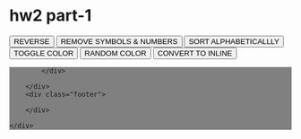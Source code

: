 # hw2 part-1

<!DOCTYPE html>
<html>

<head>
    <title>Page Title</title>



</head>

<body>
    <div class="root-container">
        <div class="header">
            <button id="reverse"> 
                REVERSE
            </button>
            <button id="remove-symbols-numbers"> 
                REMOVE SYMBOLS & NUMBERS
            </button>
            <button id="sort-alphabetically"> 
                SORT ALPHABETICALLLY
            </button>
            <button id="color"> 
                TOGGLE COLOR
            </button>
            <button id="random"> 
                RANDOM COLOR
            </button>
            <button id="convert">
                CONVERT TO INLINE
            </button>
        </div>
        <div class="main">
            <div class="startups-container">

            </div>

        </div>
        <div class="footer">

        </div>

    </div>
</body>

</html>

<style>
    .root-container {
        position: relative;
    }

    .root-container .header {
        position: relative;
    }

    .root-container .main {
        position: relative;
    }

    .root-container .footer {
        position: relative;
    }

    .startups-container {
        background-color: gray;
    }

    .red {
        background-image: red;
    }

    .blue {
        background-image: blue;
    }

    .gold {
        background-image: gold;
    }
</style>

<script>
    var colors = ['red', 'blue', 'gold'];
    var chicagoStartupsHTML = [];
    var chicagoStartups = [
        '  Interior   Define  ',
        'Classkick',
        'teaBOT  .$',
        'Pritzker Group Venture Capital',
        'Teln!yx !!',
        'ShipBob ~~$$$',
        'Hologram',
        'Tovala    ',
        '    MANOR',
        'ShuttleCloud 999987',
        'gtrot @@@@@',
        'DealsGoRound ****',
        ' Groovebug',
        'Stage$$$Bloc',
        'Shiftgig',
        'ParkWhiz'
    ];
    

    //HOMEWORK 2 PROBLEMS START
    // 1.CREATE A FUNCTION THAT REVERSES THE LIST OF STARTUPS ON CLICK OF THE REVERSE BUTTON



document.getElementById('reverse').addEventListener('click', function () {

chicagoStartups.reverse();
var list = chicagoStartups;

for (var item in list) {
//create new div and add some value
    var newDiv = document.createElement('div');
    newDiv.id = list[item]; 
    newDiv.className = "list";
    newDiv.innerHTML = list[item];
//add var elements
    document.body.appendChild(newDiv);
	
}
	
});




    // 2.CREATE A FUNCTION THAT REMOVES ALL SYMBOLS AND NUMBERS FROM COMPANY NAMES ON CLICK OF REMOVE SYMBOLS & NUMBERS BUTTON 
    //   Stage$$$Bloc => StageBloc


document.getElementById('remove-symbols-numbers').addEventListener('click', function () {


chicagoStartups = chicagoStartups.toString();
var onlyLetter = chicagoStartups.replace (/[^A-Za-z,' ']+/g, '');

var list = [onlyLetter];

for (var item in list) {
//create new div and add some value
    var newDiv = document.createElement('div');
    newDiv.id = list[item]; 
    newDiv.className = "list";
    newDiv.innerHTML = list[item];
//add var elements
    document.body.appendChild(newDiv);
	
}
	
});








    // 3.CREATE A FUNCTION THAT SORTS STARTUPS IN ALPHABETICAL ORDER ON CLICK OF THE SORT BUTTON



document.getElementById('sort-alphabetically').addEventListener('click', function () {

chicagoStartups.map(function(s) {return String.prototype.trim.apply(s); });

var list = chicagoStartups.sort();


for (var item in list) {
//create new div and add some value
    var newDiv = document.createElement('div');
    newDiv.id = list[item]; 
    newDiv.className = "list";
    newDiv.innerHTML = list[item];
//add var elements
    document.body.appendChild(newDiv);
	
}
	
});







    // 4.CREATE A FUNCTION THAT TOGGLES THE BACKGROUND COLOR UPON CLICK OF THE TOGGLE COLOR BUTTON


document.getElementById('color').addEventListener('click', function () {


document.body.style.backgroundColor='yellow';

	
	
});



    // 5.CREATE A FUNCTION THAT RANDOMLY SELECTS A COLOR CLASS AND APPLIES IT TO EACH COMPANY NAME WHEN THE COLOR BUTTON IS CLICKED




    // 6.CREATE A FUNCTION THAT DISPLAYS STARTS AS INLINE ELEMENTS ON CLICK OF CONVERT TO INLINE BUTTON

document.getElementById('convert').addEventListener('click', function () {



chicagoStartups =chicagoStartups.toString();
var list = [chicagoStartups];

for (var item in list) {
//create new div and add some value
    var newDiv = document.createElement('div');
    newDiv.id = list[item]; 
    newDiv.className = "list";
    newDiv.innerHTML = list[item];
//add var elements
    document.body.appendChild(newDiv);
	
}
	
});





    //HOMEWORK 2 PROBLEMS END

</script>


